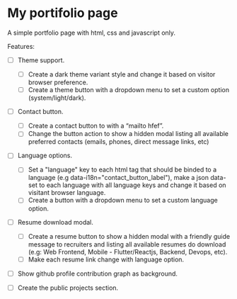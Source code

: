 # My portifolio page

A simple portfolio page with html, css and javascript only.

Features:

- [ ] Theme support.
  - [ ] Create a dark theme variant style and change it based on visitor browser preference.
  - [ ] Create a theme button with a dropdown menu to set a custom option (system/light/dark).

- [ ] Contact button.
  - [ ] Create a contact button to with a “mailto hfef”.
  - [ ] Change the button action to show a hidden modal listing all available preferred contacts (emails, phones, direct message links, etc)

- [ ] Language options.
  - [ ] Set a "language" key to each html tag that should be binded to a language (e.g data-i18n="contact_button_label"), make a json data-set to each language with all language keys and change it based on visitant browser language.
  - [ ] Create a button with a dropdown menu to set a custom language option.

- [ ] Resume download modal.
  - [ ] Create a resume button to show a hidden modal with a friendly guide message to recruiters and listing all available resumes do download (e.g: Web Frontend, Mobile - Flutter/Reactjs, Backend, Devops, etc).
  - [ ] Make each resume link change with language option.

- [ ] Show github profile contribution graph as background.
- [ ] Create the public projects section.
  